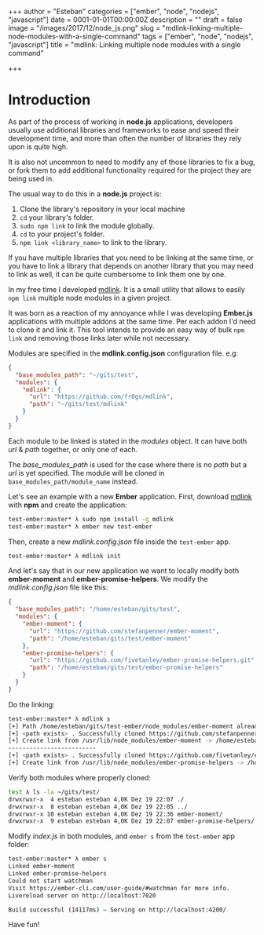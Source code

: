 +++
author = "Esteban"
categories = ["ember", "node", "nodejs", "javascript"]
date = 0001-01-01T00:00:00Z
description = ""
draft = false
image = "/images/2017/12/node_js.png"
slug = "mdlink-linking-multiple-node-modules-with-a-single-command"
tags = ["ember", "node", "nodejs", "javascript"]
title = "mdlink: Linking multiple node modules with a single command"

+++


# Introduction

As part of the process of working in **node.js** applications, developers usually use additional libraries and frameworks to ease and speed their development time, and more than often the number of libraries they rely upon is quite high.

It is also not uncommon to need to modify any of those libraries to fix a bug, or fork them to add additional functionality required for the project they are being used in.

The usual way to do this in a **node.js** project is:

  1. Clone the library's repository in your local machine
  2. `cd` your library's folder.
  3. `sudo npm link` to link the module globally.
  4. `cd` to your project's folder.
  5. `npm link <library_name>` to link to the library.


If you have multiple libraries that you need to be linking at the same time, or you have to link a library that depends on another library that you may need to link as well, it can be quite cumbersome to link them one by one.

In my free time I developed [mdlink](https://www.npmjs.com/package/mdlink). It is a small utility that allows to easily `npm link` multiple node modules in a given project.

It was born as a reaction of my annoyance while I was developing **Ember.js** applications with multiple addons at the same time. Per each addon I'd need to clone it and link it. This tool intends to provide an easy way of bulk `npm link` and removing those links later while not necessary.

Modules are specified in the **mdlink.config.json** configuration file. e.g:

```json
{
  "base_modules_path": "~/gits/test",
  "modules": {
    "mdlink": {
      "url": "https://github.com/fr0gs/mdlink",
      "path": "~/gits/test/mdlink"
    }
  }
}
```

Each module to be linked is stated in the *modules* object. It can have both *url* & *path* together, or only one of each.

The *base_modules_path* is used for the case where there is no *path* but a *url* is yet specified. The module will be cloned in `base_modules_path/module_name` instead.

Let's see an example with a new **Ember** application. First, download [mdlink](https://www.npmjs.com/package/mdlink) with **npm** and  create the application:

```sh
test-ember:master* λ sudo npm install -g mdlink
test-ember:master* λ ember new test-ember
```

Then, create a new *mdlink.config.json* file inside the `test-ember` app.

```sh
test-ember:master* λ mdlink init
```

And let's say that in our new application we want to locally modify both **ember-moment** and **ember-promise-helpers**. We modify the *mdlink.config.json* file like this:

```json
{
  "base_modules_path": "/home/esteban/gits/test",
  "modules": {
    "ember-moment": {
      "url": "https://github.com/stefanpenner/ember-moment",
      "path": "/home/esteban/gits/test/ember-moment"
    },
    "ember-promise-helpers": {
      "url": "https://github.com/fivetanley/ember-promise-helpers.git",
      "path": "/home/esteban/gits/test/ember-promise-helpers"
    }
  }
}
```

Do the linking:

```sh
test-ember:master* λ mdlink s
[+] Path /home/esteban/gits/test-ember/node_modules/ember-moment already exists, removing it.
[+] <path exists> . Successfully cloned https://github.com/stefanpenner/ember-moment in path: /home/esteban/gits/test/ember-moment
[+] Create link from /usr/lib/node_modules/ember-moment -> /home/esteban/gits/test/ember-moment
-------------------------
[+] <path exists> . Successfully cloned https://github.com/fivetanley/ember-promise-helpers.git in path: /home/esteban/gits/test/ember-promise-helpers
[+] Create link from /usr/lib/node_modules/ember-promise-helpers -> /home/esteban/gits/test/ember-promise-helpers
```

Verify both modules where properly cloned:

```sh
test λ ls -la ~/gits/test/
drwxrwxr-x  4 esteban esteban 4,0K Dez 19 22:07 ./
drwxrwxr-x  8 esteban esteban 4,0K Dez 19 22:05 ../
drwxrwxr-x 10 esteban esteban 4,0K Dez 19 22:36 ember-moment/
drwxrwxr-x  9 esteban esteban 4,0K Dez 19 22:07 ember-promise-helpers/
```

Modify *index.js* in both modules, and `ember s` from the `test-ember` app folder:

```sh
test-ember:master* λ ember s
Linked ember-moment
Linked ember-promise-helpers
Could not start watchman
Visit https://ember-cli.com/user-guide/#watchman for more info.
Livereload server on http://localhost:7020

Build successful (14117ms) – Serving on http://localhost:4200/
```



Have fun!

